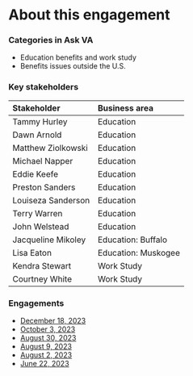 # About this engagement

### Categories in Ask VA

- Education benefits and work study
- Benefits issues outside the U.S.

### Key stakeholders

|Stakeholder|Business area|
|:--|:--|
|Tammy Hurley|Education|
|Dawn Arnold|Education|
|Matthew Ziolkowski|Education|
|Michael Napper|Education|
|Eddie Keefe|Education|
|Preston Sanders|Education|
|Louiseza Sanderson|Education|
|Terry Warren|Education|
|John Welstead|Education|
|Jacqueline Mikoley|Education: Buffalo|
|Lisa Eaton|Education: Muskogee|
|Kendra Stewart|Work Study|
|Courtney White|Work Study|

### Engagements

* [December 18, 2023](https://github.com/department-of-veterans-affairs/va.gov-team/blob/master/products/ask-va/research/Business%20line%20engagement/Education%20benefits%20and%20work%20study/December%2018,%202023.md)
* [October 3, 2023](https://github.com/department-of-veterans-affairs/va.gov-team/blob/master/products/ask-va/research/Business%20line%20engagement/Education%20benefits%20and%20work%20study/October%203%2C%202023.md)
* [August 30, 2023](https://github.com/department-of-veterans-affairs/va.gov-team/blob/master/products/ask-va/design/User%20research/Business%20line%20engagement/Business%20lines/GI%20Bill/August%2030%2C%202023.md)
* [August 9, 2023](https://github.com/department-of-veterans-affairs/va.gov-team/blob/master/products/ask-va/research/Business%20line%20engagement/Education%20benefits%20and%20work%20study/August%209%2C%202023.md)
* [August 2, 2023](https://github.com/department-of-veterans-affairs/va.gov-team/blob/master/products/ask-va/research/Business%20line%20engagement/Education%20benefits%20and%20work%20study/August%202%2C%202023.md)
* [June 22, 2023](https://github.com/department-of-veterans-affairs/va.gov-team/blob/master/products/ask-va/research/Business%20line%20engagement/Education%20benefits%20and%20work%20study/June%2022%2C%202023.md)

